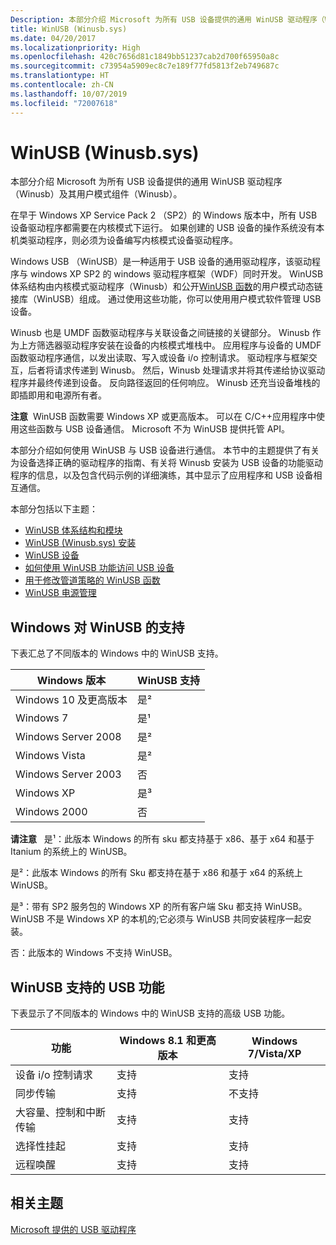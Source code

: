 ```yaml
---
Description: 本部分介绍 Microsoft 为所有 USB 设备提供的通用 WinUSB 驱动程序（Winusb）及其用户模式组件（Winusb）。
title: WinUSB (Winusb.sys)
ms.date: 04/20/2017
ms.localizationpriority: High
ms.openlocfilehash: 420c7656d81c1849bb51237cab2d700f65950a8c
ms.sourcegitcommit: c73954a5909ec8c7e189f77fd5813f2eb749687c
ms.translationtype: HT
ms.contentlocale: zh-CN
ms.lasthandoff: 10/07/2019
ms.locfileid: "72007618"
---
```

# <a name="winusb-winusbsys"></a>WinUSB (Winusb.sys)


本部分介绍 Microsoft 为所有 USB 设备提供的通用 WinUSB 驱动程序（Winusb）及其用户模式组件（Winusb）。

在早于 Windows XP Service Pack 2 （SP2）的 Windows 版本中，所有 USB 设备驱动程序都需要在内核模式下运行。 如果创建的 USB 设备的操作系统没有本机类驱动程序，则必须为设备编写内核模式设备驱动程序。

Windows USB （WinUSB）是一种适用于 USB 设备的通用驱动程序，该驱动程序与 windows XP SP2 的 windows 驱动程序框架（WDF）同时开发。 WinUSB 体系结构由内核模式驱动程序（Winusb）和公开[WinUSB 函数](https://docs.microsoft.com/previous-versions/windows/hardware/drivers/ff540046(v=vs.85)#winusb)的用户模式动态链接库（WinUSB）组成。 通过使用这些功能，你可以使用用户模式软件管理 USB 设备。

Winusb 也是 UMDF 函数驱动程序与关联设备之间链接的关键部分。 Winusb 作为上方筛选器驱动程序安装在设备的内核模式堆栈中。 应用程序与设备的 UMDF 函数驱动程序通信，以发出读取、写入或设备 i/o 控制请求。 驱动程序与框架交互，后者将请求传递到 Winusb。 然后，Winusb 处理请求并将其传递给协议驱动程序并最终传递到设备。 反向路径返回的任何响应。 Winusb 还充当设备堆栈的即插即用和电源所有者。

**注意**  WinUSB 函数需要 Windows XP 或更高版本。 可以在 C/C++应用程序中使用这些函数与 USB 设备通信。 Microsoft 不为 WinUSB 提供托管 API。

本部分介绍如何使用 WinUSB 与 USB 设备进行通信。 本节中的主题提供了有关为设备选择正确的驱动程序的指南、有关将 Winusb 安装为 USB 设备的功能驱动程序的信息，以及包含代码示例的详细演练，其中显示了应用程序和 USB 设备相互通信。

本部分包括以下主题：

-   [WinUSB 体系结构和模块](winusb-architecture.md)
-   [WinUSB (Winusb.sys) 安装](winusb-installation.md)
-   [WinUSB 设备](automatic-installation-of-winusb.md)
-   [如何使用 WinUSB 功能访问 USB 设备](using-winusb-api-to-communicate-with-a-usb-device.md)
-   [用于修改管道策略的 WinUSB 函数](winusb-functions-for-pipe-policy-modification.md)
-   [WinUSB 电源管理](winusb-power-management.md)

## <a name="windows-support-for-winusb"></a>Windows 对 WinUSB 的支持


下表汇总了不同版本的 Windows 中的 WinUSB 支持。

| Windows 版本      | WinUSB 支持 |
|----------------------|----------------|
| Windows 10 及更高版本 | 是²           |
| Windows 7            | 是¹           |
| Windows Server 2008  | 是²           |
| Windows Vista        | 是²           |
| Windows Server 2003  | 否             |
| Windows XP           | 是³           |
| Windows 2000         | 否             |

 

**请注意**   是¹：此版本 Windows 的所有 sku 都支持基于 x86、基于 x64 和基于 Itanium 的系统上的 WinUSB。

是²：此版本 Windows 的所有 Sku 都支持在基于 x86 和基于 x64 的系统上 WinUSB。

是³：带有 SP2 服务包的 Windows XP 的所有客户端 Sku 都支持 WinUSB。 WinUSB 不是 Windows XP 的本机的;它必须与 WinUSB 共同安装程序一起安装。

否：此版本的 Windows 不支持 WinUSB。

 

## <a name="usb-features-supported-by-winusb"></a>WinUSB 支持的 USB 功能


下表显示了不同版本的 Windows 中的 WinUSB 支持的高级 USB 功能。

| 功能                                | Windows 8.1 和更高版本 | Windows 7/Vista/XP |
|----------------------------------------|-----------------------|--------------------|
| 设备 i/o 控制请求            | 支持             | 支持          |
| 同步传输                  | 支持             | 不支持      |
| 大容量、控制和中断传输 | 支持             | 支持          |
| 选择性挂起                      | 支持             | 支持          |
| 远程唤醒                            | 支持             | 支持          |

 

## <a name="related-topics"></a>相关主题
[Microsoft 提供的 USB 驱动程序](system-supplied-usb-drivers.md)  



